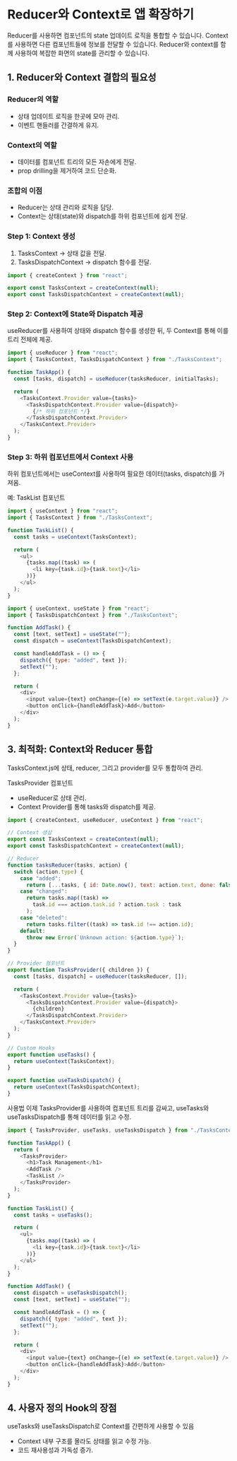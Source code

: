 # Reducer와 Context로 앱 확장하기

Reducer를 사용하면 컴포넌트의 state 업데이트 로직을 통합할 수 있습니다. Context를 사용하면 다른 컴포넌트들에 정보를 전달할 수 있습니다. Reducer와 context를 함께 사용하여 복잡한 화면의 state를 관리할 수 있습니다.

## 1. Reducer와 Context 결합의 필요성

### Reducer의 역할

- 상태 업데이트 로직을 한곳에 모아 관리.
- 이벤트 핸들러를 간결하게 유지.

### Context의 역할

- 데이터를 컴포넌트 트리의 모든 자손에게 전달.
- prop drilling을 제거하여 코드 단순화.

### 조합의 이점

- Reducer는 상태 관리와 로직을 담당.
- Context는 상태(state)와 dispatch를 하위 컴포넌트에 쉽게 전달.

### Step 1: Context 생성

1. TasksContext → 상태 값을 전달.
2. TasksDispatchContext → dispatch 함수를 전달.

```javascript
import { createContext } from "react";

export const TasksContext = createContext(null);
export const TasksDispatchContext = createContext(null);
```

### Step 2: Context에 State와 Dispatch 제공

useReducer를 사용하여 상태와 dispatch 함수를 생성한 뒤, 두 Context를 통해 이를 트리 전체에 제공.

```javascript
import { useReducer } from "react";
import { TasksContext, TasksDispatchContext } from "./TasksContext";

function TaskApp() {
  const [tasks, dispatch] = useReducer(tasksReducer, initialTasks);

  return (
    <TasksContext.Provider value={tasks}>
      <TasksDispatchContext.Provider value={dispatch}>
        {/* 하위 컴포넌트 */}
      </TasksDispatchContext.Provider>
    </TasksContext.Provider>
  );
}
```

### Step 3: 하위 컴포넌트에서 Context 사용

하위 컴포넌트에서는 useContext를 사용하여 필요한 데이터(tasks, dispatch)를 가져옴.

예: TaskList 컴포넌트

```javascript
import { useContext } from "react";
import { TasksContext } from "./TasksContext";

function TaskList() {
  const tasks = useContext(TasksContext);

  return (
    <ul>
      {tasks.map((task) => (
        <li key={task.id}>{task.text}</li>
      ))}
    </ul>
  );
}
```

```javascript
import { useContext, useState } from "react";
import { TasksDispatchContext } from "./TasksContext";

function AddTask() {
  const [text, setText] = useState("");
  const dispatch = useContext(TasksDispatchContext);

  const handleAddTask = () => {
    dispatch({ type: "added", text });
    setText("");
  };

  return (
    <div>
      <input value={text} onChange={(e) => setText(e.target.value)} />
      <button onClick={handleAddTask}>Add</button>
    </div>
  );
}
```

## 3. 최적화: Context와 Reducer 통합

TasksContext.js에 상태, reducer, 그리고 provider를 모두 통합하여 관리.

TasksProvider 컴포넌트

- useReducer로 상태 관리.
- Context Provider를 통해 tasks와 dispatch를 제공.

```javascript
import { createContext, useReducer, useContext } from "react";

// Context 생성
export const TasksContext = createContext(null);
export const TasksDispatchContext = createContext(null);

// Reducer
function tasksReducer(tasks, action) {
  switch (action.type) {
    case "added":
      return [...tasks, { id: Date.now(), text: action.text, done: false }];
    case "changed":
      return tasks.map((task) =>
        task.id === action.task.id ? action.task : task
      );
    case "deleted":
      return tasks.filter((task) => task.id !== action.id);
    default:
      throw new Error(`Unknown action: ${action.type}`);
  }
}

// Provider 컴포넌트
export function TasksProvider({ children }) {
  const [tasks, dispatch] = useReducer(tasksReducer, []);

  return (
    <TasksContext.Provider value={tasks}>
      <TasksDispatchContext.Provider value={dispatch}>
        {children}
      </TasksDispatchContext.Provider>
    </TasksContext.Provider>
  );
}

// Custom Hooks
export function useTasks() {
  return useContext(TasksContext);
}

export function useTasksDispatch() {
  return useContext(TasksDispatchContext);
}
```

사용법
이제 TasksProvider를 사용하여 컴포넌트 트리를 감싸고, useTasks와 useTasksDispatch를 통해 데이터를 읽고 수정.

```javascript
import { TasksProvider, useTasks, useTasksDispatch } from "./TasksContext";

function TaskApp() {
  return (
    <TasksProvider>
      <h1>Task Management</h1>
      <AddTask />
      <TaskList />
    </TasksProvider>
  );
}

function TaskList() {
  const tasks = useTasks();

  return (
    <ul>
      {tasks.map((task) => (
        <li key={task.id}>{task.text}</li>
      ))}
    </ul>
  );
}

function AddTask() {
  const dispatch = useTasksDispatch();
  const [text, setText] = useState("");

  const handleAddTask = () => {
    dispatch({ type: "added", text });
    setText("");
  };

  return (
    <div>
      <input value={text} onChange={(e) => setText(e.target.value)} />
      <button onClick={handleAddTask}>Add</button>
    </div>
  );
}
```

## 4. 사용자 정의 Hook의 장점

useTasks와 useTasksDispatch로 Context를 간편하게 사용할 수 있음

- Context 내부 구조를 몰라도 상태를 읽고 수정 가능.
- 코드 재사용성과 가독성 증가.
